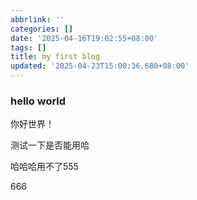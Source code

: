 ```yaml
---
abbrlink: ''
categories: []
date: '2025-04-16T19:02:55+08:00'
tags: []
title: my first blog
updated: '2025-04-23T15:00:36.680+08:00'
---
```

### hello world

你好世界！

测试一下是否能用哈

哈哈哈用不了555

666
